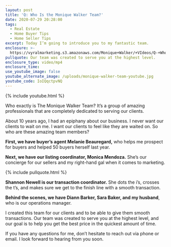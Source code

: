 ```yaml
---
layout: post
title: 'Q: Who Is the Monique Walker Team?'
date: 2020-07-29 20:28:00
tags:
  - Real Estate
  - Home Buyer Tips
  - Home Seller Tips
excerpt: Today I’m going to introduce you to my fantastic team.
enclosure: >-
  https://vyralmarketing.s3.amazonaws.com/Monique+Walker/+VIdeos/Q-+Who+Is+the+Monique+Walker+Team_.mp4
pullquote: Our team was created to serve you at the highest level.
enclosure_type: video/mp4
enclosure_time:
use_youtube_image: false
youtube_alternate_image: /uploads/monique-walker-team-youtube.jpg
youtube_code: IoIQqctpvNQ
---
```


{% include youtube.html %}

Who exactly is The Monique Walker Team? It’s a group of amazing professionals that are completely dedicated to serving our clients.

About 10 years ago, I had an epiphany about our business. I never want our clients to wait on me. I want our clients to feel like they are waited on. So who are these amazing team members?

**First, we have buyer’s agent Melanie Beauregard,** who helps me prospect for buyers and helped 50 buyers herself last year.

**Next, we have our listing coordinator, Monica Mendoza.** She’s our concierge for our sellers and my right-hand gal when it comes to marketing.

{% include pullquote.html %}

**Shannon Newell is our transaction coordinator.** She dots the i’s, crosses the t’s, and makes sure we get to the finish line with a smooth transaction.

**Behind the scenes, we have Diann Barker, Sara Baker, and my husband**, who is our operations manager.

I created this team for our clients and to be able to give them smooth transactions. Our team was created to serve you at the highest level, and our goal is to help you get the best price in the quickest amount of time.

If you have any questions for me, don’t hesitate to reach out via phone or email. I look forward to hearing from you soon.
